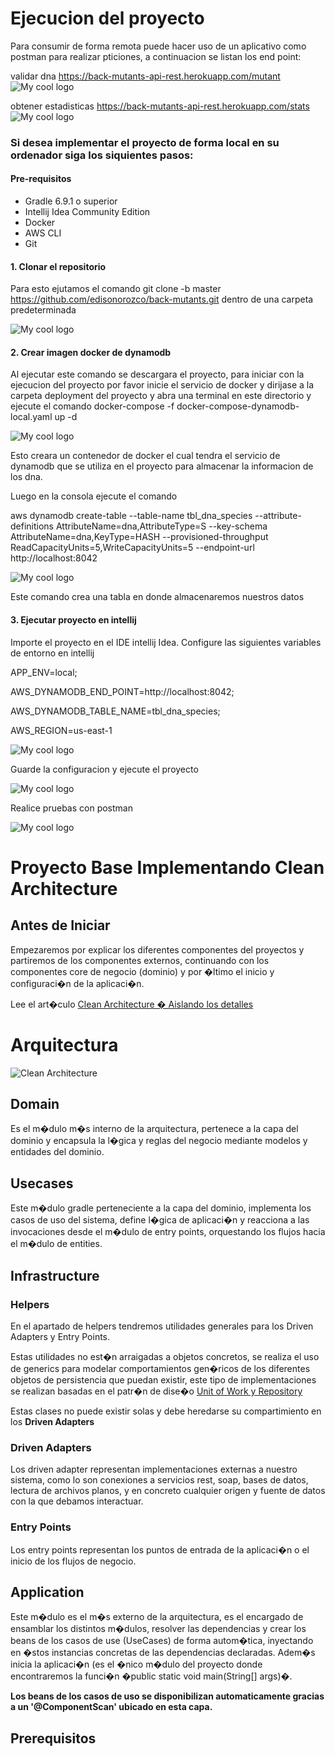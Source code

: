 # Ejecucion del proyecto

Para consumir de forma remota puede hacer uso de un aplicativo como postman para realizar pticiones,
a continuacion se listan los end point:

validar dna https://back-mutants-api-rest.herokuapp.com/mutant
<img src="applications/app-service/src/main/resources/images_readme/img1.png" alt="My cool logo"/>

obtener estadisticas https://back-mutants-api-rest.herokuapp.com/stats
<img src="applications/app-service/src/main/resources/images_readme/img2.png" alt="My cool logo"/>

### Si  desea implementar el proyecto de forma local en su ordenador siga los siquientes pasos:

#### Pre-requisitos

- Gradle 6.9.1 o superior
- Intellij Idea Community Edition
- Docker
- AWS CLI
- Git

#### 1. Clonar el repositorio

Para esto ejutamos el comando git clone -b master https://github.com/edisonorozco/back-mutants.git dentro de una carpeta
predeterminada

<img src="applications/app-service/src/main/resources/images_readme/img3.png" alt="My cool logo"/>

#### 2. Crear imagen docker de dynamodb

Al ejecutar este comando se descargara el proyecto, para iniciar con la ejecucion del proyecto por favor inicie
el servicio de docker y dirijase a la carpeta deployment del proyecto y abra una terminal en este directorio y ejecute
el comando docker-compose -f docker-compose-dynamodb-local.yaml up -d

<img src="applications/app-service/src/main/resources/images_readme/img4.png" alt="My cool logo"/>

Esto creara un contenedor de docker el cual tendra el servicio de dynamodb que se utiliza en el proyecto
para almacenar la informacion de los dna.

Luego en la consola ejecute el comando 

aws dynamodb create-table --table-name tbl_dna_species --attribute-definitions AttributeName=dna,AttributeType=S --key-schema AttributeName=dna,KeyType=HASH --provisioned-throughput ReadCapacityUnits=5,WriteCapacityUnits=5 --endpoint-url http://localhost:8042

<img src="applications/app-service/src/main/resources/images_readme/img5.png" alt="My cool logo"/>

Este comando crea una tabla en donde almacenaremos nuestros datos

#### 3. Ejecutar proyecto en intellij

Importe el proyecto en el IDE intellij Idea. Configure las siguientes variables de entorno en intellij

APP_ENV=local;

AWS_DYNAMODB_END_POINT=http://localhost:8042;

AWS_DYNAMODB_TABLE_NAME=tbl_dna_species;

AWS_REGION=us-east-1

<img src="applications/app-service/src/main/resources/images_readme/img6.png" alt="My cool logo"/>

Guarde la configuracion y ejecute el proyecto

<img src="applications/app-service/src/main/resources/images_readme/img7.png" alt="My cool logo"/>

Realice pruebas con postman

<img src="applications/app-service/src/main/resources/images_readme/img8.png" alt="My cool logo"/>


# Proyecto Base Implementando Clean Architecture

## Antes de Iniciar

Empezaremos por explicar los diferentes componentes del proyectos y partiremos de los componentes externos, continuando con los componentes core de negocio (dominio) y por �ltimo el inicio y configuraci�n de la aplicaci�n.

Lee el art�culo [Clean Architecture � Aislando los detalles](https://medium.com/bancolombia-tech/clean-architecture-aislando-los-detalles-4f9530f35d7a)

# Arquitectura

![Clean Architecture](https://miro.medium.com/max/1400/1*ZdlHz8B0-qu9Y-QO3AXR_w.png)

## Domain

Es el m�dulo m�s interno de la arquitectura, pertenece a la capa del dominio y encapsula la l�gica y reglas del negocio mediante modelos y entidades del dominio.

## Usecases

Este m�dulo gradle perteneciente a la capa del dominio, implementa los casos de uso del sistema, define l�gica de aplicaci�n y reacciona a las invocaciones desde el m�dulo de entry points, orquestando los flujos hacia el m�dulo de entities.

## Infrastructure

### Helpers

En el apartado de helpers tendremos utilidades generales para los Driven Adapters y Entry Points.

Estas utilidades no est�n arraigadas a objetos concretos, se realiza el uso de generics para modelar comportamientos
gen�ricos de los diferentes objetos de persistencia que puedan existir, este tipo de implementaciones se realizan
basadas en el patr�n de dise�o [Unit of Work y Repository](https://medium.com/@krzychukosobudzki/repository-design-pattern-bc490b256006)

Estas clases no puede existir solas y debe heredarse su compartimiento en los **Driven Adapters**

### Driven Adapters

Los driven adapter representan implementaciones externas a nuestro sistema, como lo son conexiones a servicios rest,
soap, bases de datos, lectura de archivos planos, y en concreto cualquier origen y fuente de datos con la que debamos
interactuar.

### Entry Points

Los entry points representan los puntos de entrada de la aplicaci�n o el inicio de los flujos de negocio.

## Application

Este m�dulo es el m�s externo de la arquitectura, es el encargado de ensamblar los distintos m�dulos, resolver las dependencias y crear los beans de los casos de use (UseCases) de forma autom�tica, inyectando en �stos instancias concretas de las dependencias declaradas. Adem�s inicia la aplicaci�n (es el �nico m�dulo del proyecto donde encontraremos la funci�n �public static void main(String[] args)�.

**Los beans de los casos de uso se disponibilizan automaticamente gracias a un '@ComponentScan' ubicado en esta capa.**



## Prerequisitos

